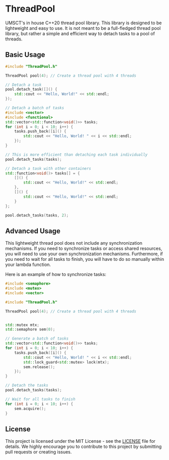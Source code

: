 # ThreadPool

UMSCT's in house C++20 thread pool library. This library is designed to be lightweight and easy to use. It is not meant to be a full-fledged thread pool library, but rather a simple and efficient way to detach tasks to a pool of threads.

## Basic Usage

```cpp
#include "ThreadPool.h"

ThreadPool pool(4); // Create a thread pool with 4 threads

// Detach a task
pool.detach_task([]() {
    std::cout << "Hello, World!" << std::endl;
});

// Detach a batch of tasks
#include <vector>
#include <functional>
std::vector<std::function<void()>> tasks;
for (int i = 0; i < 10; i++) {
    tasks.push_back([i]() {
        std::cout << "Hello, World! " << i << std::endl;
    });
}

// This is more efficient than detaching each task individually
pool.detach_tasks(tasks);

// Detach a task with other containers
std::function<void()> tasks[] = {
    []() {
        std::cout << "Hello, World!" << std::endl;
    },
    []() {
        std::cout << "Hello, World!" << std::endl;
    }
};

pool.detach_tasks(tasks, 2);
```

## Advanced Usage

This lightweight thread pool does not include any synchronization mechanisms. If you need to synchronize tasks or access shared resources, you will need to use your own synchronization mechanisms. Furthermore, if you need to wait for all tasks to finish, you will have to do so manually within your lambda function.

Here is an example of how to synchronize tasks:

```cpp
#include <semaphore>
#include <mutex>
#include <vector>

#include "ThreadPool.h"

ThreadPool pool(4); // Create a thread pool with 4 threads


std::mutex mtx;
std::semaphore sem(0);

// Generate a batch of tasks
std::vector<std::function<void()>> tasks;
for (int i = 0; i < 10; i++) {
    tasks.push_back([i]() {
        std::cout << "Hello, World! " << i << std::endl;
        std::lock_guard<std::mutex> lock(mtx);
        sem.release();
    });
}

// Detach the tasks
pool.detach_tasks(tasks);

// Wait for all tasks to finish
for (int i = 0; i < 10; i++) {
    sem.acquire();
}

```

## License

This project is licensed under the MIT License - see the [LICENSE](LICENSE) file for details. We highly encourage you to contribute to this project by submitting pull requests or creating issues.

